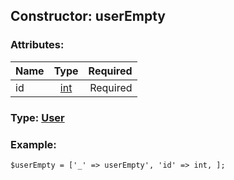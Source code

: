 ## Constructor: userEmpty  

### Attributes:

| Name     |    Type       | Required |
|----------|:-------------:|---------:|
|id|[int](../types/int.md) | Required|


### Type: [User](../types/User.md)

### Example:


```
$userEmpty = ['_' => userEmpty', 'id' => int, ];
```